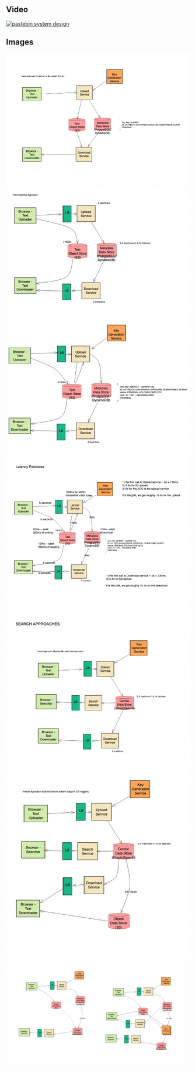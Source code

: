 

## Video

[![pastebin system design](https://img.youtube.com/vi/9wAj-5IMdyU/hqdefault.jpg)](https://www.youtube.com/watch?v=9wAj-5IMdyU)


## Images

<img src="images/pic_1.png" alt="pastebin system design">

<img src="images/pic_2.png" alt="pastebin system design">

<img src="images/pic_3.png" alt="pastebin system design">

<img src="images/pic_4.png" alt="pastebin system design">

<img src="images/pic_5.png" alt="pastebin system design">

<img src="images/pic_6.png" alt="pastebin system design">

